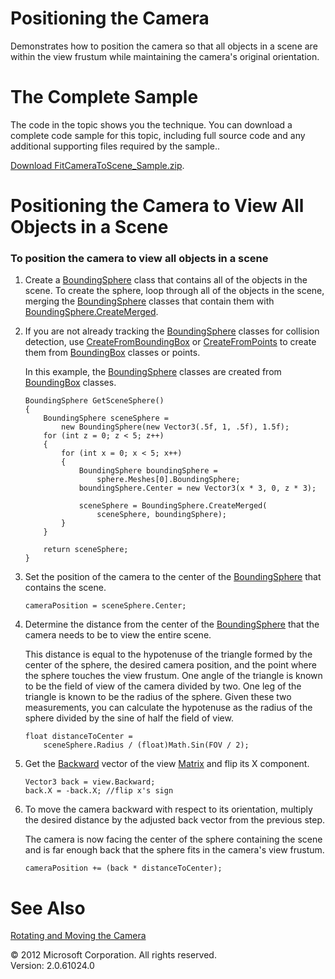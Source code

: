 ﻿

# Positioning the Camera

Demonstrates how to position the camera so that all objects in a scene are within the view frustum while maintaining the camera's original orientation.

# The Complete Sample

The code in the topic shows you the technique. You can download a complete code sample for this topic, including full source code and any additional supporting files required by the sample..

[Download FitCameraToScene_Sample.zip](http://go.microsoft.com/fwlink/?LinkId=258698).

# Positioning the Camera to View All Objects in a Scene

### To position the camera to view all objects in a scene

1.  Create a [BoundingSphere](T_Microsoft_Xna_Framework_BoundingSphere.md) class that contains all of the objects in the scene. To create the sphere, loop through all of the objects in the scene, merging the [BoundingSphere](T_Microsoft_Xna_Framework_BoundingSphere.md) classes that contain them with [BoundingSphere.CreateMerged](O_M_Microsoft_Xna_Framework_BoundingSphere_CreateMerged.md).
    
2.  If you are not already tracking the [BoundingSphere](T_Microsoft_Xna_Framework_BoundingSphere.md) classes for collision detection, use [CreateFromBoundingBox](O_M_Microsoft_Xna_Framework_BoundingSphere_CreateFromBoundingBox.md) or [CreateFromPoints](M_Microsoft_Xna_Framework_BoundingSphere_CreateFromPoints.md) to create them from [BoundingBox](T_Microsoft_Xna_Framework_BoundingBox.md) classes or points.
    
    In this example, the [BoundingSphere](T_Microsoft_Xna_Framework_BoundingSphere.md) classes are created from [BoundingBox](T_Microsoft_Xna_Framework_BoundingBox.md) classes.
    
    ```
    BoundingSphere GetSceneSphere()
    {
        BoundingSphere sceneSphere =
            new BoundingSphere(new Vector3(.5f, 1, .5f), 1.5f);
        for (int z = 0; z < 5; z++)
        {
            for (int x = 0; x < 5; x++)
            {
                BoundingSphere boundingSphere =
                    sphere.Meshes[0].BoundingSphere;
                boundingSphere.Center = new Vector3(x * 3, 0, z * 3);
    
                sceneSphere = BoundingSphere.CreateMerged(
                    sceneSphere, boundingSphere);
            }
        }
    
        return sceneSphere;
    }
    ```
    
3.  Set the position of the camera to the center of the [BoundingSphere](T_Microsoft_Xna_Framework_BoundingSphere.md) that contains the scene.
    
    ```
    cameraPosition = sceneSphere.Center;
    ```
    
4.  Determine the distance from the center of the [BoundingSphere](T_Microsoft_Xna_Framework_BoundingSphere.md) that the camera needs to be to view the entire scene.
    
    This distance is equal to the hypotenuse of the triangle formed by the center of the sphere, the desired camera position, and the point where the sphere touches the view frustum. One angle of the triangle is known to be the field of view of the camera divided by two. One leg of the triangle is known to be the radius of the sphere. Given these two measurements, you can calculate the hypotenuse as the radius of the sphere divided by the sine of half the field of view.
    
    ```
    float distanceToCenter =
        sceneSphere.Radius / (float)Math.Sin(FOV / 2);
    ```
    
5.  Get the [Backward](P_Microsoft_Xna_Framework_Matrix_Backward.md) vector of the view [Matrix](T_Microsoft_Xna_Framework_Matrix.md) and flip its X component.
    
    ```
    Vector3 back = view.Backward;
    back.X = -back.X; //flip x's sign
    ```
    
6.  To move the camera backward with respect to its orientation, multiply the desired distance by the adjusted back vector from the previous step.
    
    The camera is now facing the center of the sphere containing the scene and is far enough back that the sphere fits in the camera's view frustum.
    
    ```
    cameraPosition += (back * distanceToCenter);
    ```
    

# See Also

[Rotating and Moving the Camera](Math_HowTo_RotateMoveCamera.md)  

© 2012 Microsoft Corporation. All rights reserved.  
Version: 2.0.61024.0